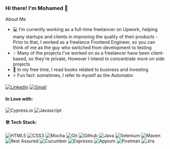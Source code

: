 ### Hi there! I'm Mohamed 👋
About Me

- 💻 I’m currently working as a full-time freelancer on Upwork, helping many startups and clients in improving the quality of their products - Prior to that, I worked as a freelance Frontend Engineer, so you can think of me as the guy who switched from development to testing
- 💡  Many of the projects I've worked on as a freelancer have been client-based, so they're private, However I intend to concentrate more on side projects
- 📖 In my free time, I read books related to business and investing
- ⚡ Fun fact: sometimes, I refer to myself as the Automator

[![Linkedin](https://img.shields.io/badge/linkedin-0077B5?style=for-the-badge&logo=linkedin&link=http://right)](https://www.linkedin.com/in/mohamed-abouelsoud/)
[![Gmail](https://img.shields.io/badge/gmail-EA4335?style=for-the-badge&logo=gmail&link=http://right&logoColor=ffffff)](mailto:dev.mohamedyunus@gmail.com)

#### In Love with: 
![Cypress.io](https://img.shields.io/badge/Cypress.io-17202C?style=for-the-badge&logo=cypress)
![Javascript](https://img.shields.io/badge/Javascript-F7DF1E?style=for-the-badge&logo=javascript&logoColor=000000)

#### 🛠 Tech Stack:
![HTML5](https://img.shields.io/badge/HTML5-E34F26?style=for-the-badge&logo=html&logoColor=ffffff)
![CSS3](https://img.shields.io/badge/CSS3-1572B6?style=for-the-badge&logo=css3&logoColor=ffffff)
![Mocha](https://img.shields.io/badge/mocha-8D6748?style=for-the-badge&logo=mocha&logoColor=ffffff)
![Git](https://img.shields.io/badge/git-F05032?style=for-the-badge&logo=git&link=http://right&logoColor=ffffff)
![Github](https://img.shields.io/badge/github-181717?style=for-the-badge&logo=github&logoColor=ffffff)
![Java](https://img.shields.io/badge/java-007396?style=for-the-badge&logo=java&logoColor=ffffff)
![Selenium](https://img.shields.io/badge/selenium-43B02A?style=for-the-badge&logo=selenium&logoColor=ffffff)
![Maven](https://img.shields.io/badge/Maven-C71A36?style=for-the-badge)
![Rest Assured](https://img.shields.io/badge/Rest%20Assured-53A318?style=for-the-badge&logo=rest%20assured&logoColor=ffffff)
![Cucumber](https://img.shields.io/badge/Cucumber-23D96C?style=for-the-badge&logo=cucumber&logoColor=ffffff)
![Espresso](https://img.shields.io/badge/Espresso-603F38?style=for-the-badge&logo=espresso&logoColor=ffffff)
![Appium](https://img.shields.io/badge/Appium-642792?style=for-the-badge)
![Postman](https://img.shields.io/badge/postman-FF6C37?style=for-the-badge&logo=postman&logoColor=ffffff)
![Jira](https://img.shields.io/badge/jira-0052CC?style=for-the-badge&logo=jira&logoColor=ffffff)
